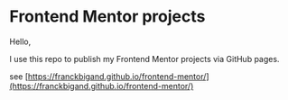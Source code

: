 # Frontend Mentor projects

Hello,

I use this repo to publish my Frontend Mentor projects via GitHub pages.

see [https://franckbigand.github.io/frontend-mentor/](https://franckbigand.github.io/frontend-mentor/)
